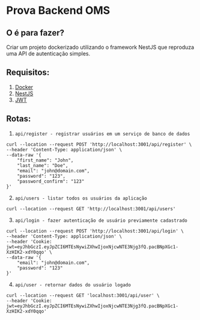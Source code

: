 # Prova Backend OMS

## O é para fazer?
Criar um projeto dockerizado utilizando o framework NestJS que reproduza uma API de autenticação simples.

## Requisitos:
1. [Docker](https://docs.docker.com/get-started)
2. [NestJS](https://docs.nestjs.com)
3. [JWT](https://jwt.io)


## Rotas:

1. `api/register - registrar usuários em um serviço de banco de dados`
```
curl --location --request POST 'http://localhost:3001/api/register' \
--header 'Content-Type: application/json' \
--data-raw '{
    "first_name": "John",
    "last_name": "Doe",
    "email": "john@domain.com",
    "password": "123",
    "password_confirm": "123"
}'
```
2. `api/users - listar todos os usuários da aplicação`
```
curl --location --request GET 'http://localhost:3001/api/users'
```

3. `api/login - fazer autenticação de usuário previamente cadastrado`
```
curl --location --request POST 'http://localhost:3001/api/login' \
--header 'Content-Type: application/json' \
--header 'Cookie: jwt=eyJhbGczI.eyJpZCI6MTEsNywiZXhwIjoxNjcwNTE3Njg3fQ.pacBNpXGc1-XzHIK2-xdY0qqo' \
--data-raw '{
    "email": "john@domain.com",
    "password": "123"
}'
```

4. `api/user - retornar dados do usuário logado`
```
curl --location --request GET 'localhost:3001/api/user' \
--header 'Cookie: jwt=eyJhbGczI.eyJpZCI6MTEsNywiZXhwIjoxNjcwNTE3Njg3fQ.pacBNpXGc1-XzHIK2-xdY0qqo'
```

